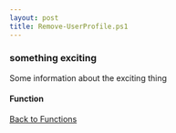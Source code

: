```yaml
---
layout: post
title: Remove-UserProfile.ps1
---
```


### something exciting

Some information about the exciting thing

#### Function

<script async src="https://gist-it.appspot.com/github.com/BanterBoy/scripts-blog/blob/master/PowerShell/functions/Remove-UserProfile.ps1" crossorigin="anonymous"></script>

<a href="/menu/_pages/functions.html">Back to Functions</a>
